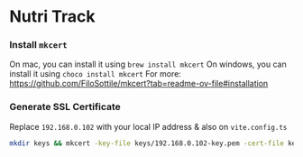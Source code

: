 # Nutri Track

### Install `mkcert` 
On mac, you can install it using `brew install mkcert`
On windows, you can install it using `choco install mkcert`
For more: https://github.com/FiloSottile/mkcert?tab=readme-ov-file#installation

### Generate SSL Certificate
Replace `192.168.0.102` with your local IP address & also on `vite.config.ts`
```bash
mkdir keys && mkcert -key-file keys/192.168.0.102-key.pem -cert-file keys/192.168.0.102-cert.pem 192.168.0.102
```